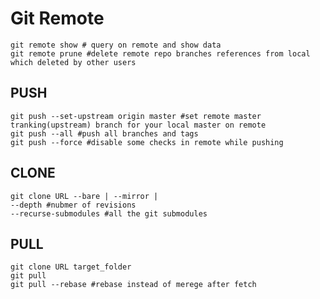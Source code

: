 # Git Remote 

	git remote show # query on remote and show data
	git remote prune #delete remote repo branches references from local which deleted by other users

## PUSH

	git push --set-upstream origin master #set remote master tranking(upstream) branch for your local master on remote
	git push --all #push all branches and tags
	git push --force #disable some checks in remote while pushing

## CLONE

	git clone URL --bare | --mirror | 
	--depth #nubmer of revisions
	--recurse-submodules #all the git submodules
## PULL

	git clone URL target_folder
	git pull
	git pull --rebase #rebase instead of merege after fetch
